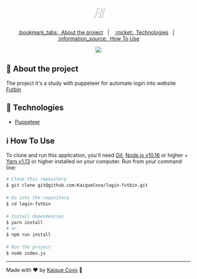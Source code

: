 <!-- Logotipo -->
<h1 align="center">
  <img alt="Logotipo" src="./.github/logo.png"  />
</h1>

<div align="center">

<!-- Menu -->
<p align="center" >
  <a href="#bookmark_tabs-about-the-project">:bookmark_tabs:&nbsp;&nbsp;About the project</a>&nbsp;&nbsp;&nbsp;|&nbsp;&nbsp;&nbsp;
  <a href="#rocket-technologies">:rocket:&nbsp;&nbsp;Technologies</a>&nbsp;&nbsp;&nbsp;|&nbsp;&nbsp;&nbsp;
  <a href="#information_source-how-to-use">:information_source:&nbsp;&nbsp;How To Use</a>
</p>

<!-- Mockup -->
![](./.github/login.gif)


</div>

<!-- About -->
## :bookmark_tabs: About the project

The project it's a study with puppeteer for automate login into website [Futbin](https://www.futbin.com)

<!-- Technologies -->
## :rocket: Technologies

- [Puppeteer](https://github.com/puppeteer/puppeteer)

<!-- How to use -->
## :information_source: How To Use


To clone and run this application, you'll need [Git](https://git-scm.com), [Node.js v10.16](https://nodejs.org/en) or higher + [Yarn v1.13](https://yarnpkg.com) or higher installed on your computer. Run from your command line:

```bash
# Clone this repository
$ git clone git@github.com:KaiqueCovo/login-futbin.git

# Go into the repository
$ cd login-futbin

# Install dependencies
$ yarn install
# or
$ npm run install 

# Run the project
$ node index.js
```

---
Made with ♥  by [Kaique Covo](https://www.linkedin.com/in/kaique-covo-a46331147/) :wave: